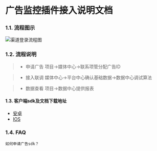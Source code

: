 广告监控插件接入说明文档
==========================

### 1.1. 流程图示

![渠道登录流程图](http://cdn.mztgame.ztgame.com.cn/ad/ad_flow.png)

### 1.2. 流程说明
> * 申请广告  项目->媒体中心->联系项管分配广告ID

> * 接入联调  媒体中心->平台中心确认基础数据->数据中心调试算法

> * 数据查看  项目->数据中心提供报表

#### 1.3. 客户端sdk及文档下载地址

* [安卓](http://docs.mztgame.com/files/Android/plugin/DataPluginSdk1.1.9.zip)
* [IOS](http://docs.mztgame.com/files/iOS/plugin/ZTDataLib.zip)

### 1.4. FAQ

	如何申请广告sdk？



